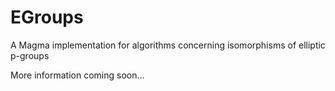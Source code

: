 # EGroups
A Magma implementation for algorithms concerning isomorphisms of elliptic p-groups

More information coming soon...